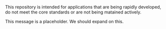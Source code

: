 This repository is intended for applications that are being rapidly developed, do not meet the core standards or are not being matained actively.

This message is a placeholder. We should expand on this.
